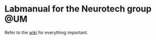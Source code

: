 # Labmanual for the Neurotech group @UM

Refer to the [wiki](https://github.com/neuralinterfacinglab/LabManual/wiki) for everything important.
